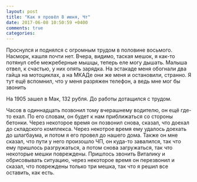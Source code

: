 ```yaml
---
layout: post
title: "Как я провёл 8 июня, Чт"
date: 2017-06-08 10:50:59 +0400
comments: true
categories: 
---
```

Проснулся и поднялся с огромным трудом в половине восьмого. Насморк, кашля почти нет. Вчера, видимо, таская мешок, я как-то потянул себе межреберные мышцы, теперь еле могу дышать. Малыша отвел, к счастью, у них опять зарядка. На эстакаде меня обогнали два гайца на мотоциклах, а на МКАДе они же меня и остановили, странно. Я тут ещё вспомнил, что у меня разряжен телефон, а ведь мне мог бы звонить

На 1905 зашел в Мак, 132 рубля. До работы дотащился с трудом.

Часов в одиннадцать позвонил тому вчерашнему водителю, он ещё где-то ехал. По его словам, он будет к нам приближаться со стороны бетонки. Через некоторое время он позвонил снова, сказал, что доехал до складского комплекса. Через некотрое время ему удалось доехать до шлагбаума, и потом я его провел до нашего дома. Также он мне сказал, что пути у него произошло ЧП, он куда-то завалился, так что ему пришлось разгружаться, а потом снова загружаться, так что некоторые мешки повреждены. Пришлось звонить Виталику и обрисовывать ситуацию, через некоторое время он перезвонил и сказал, что повреждены только три мешка, так что я решил все оставить, как есть.